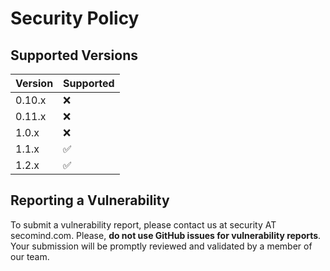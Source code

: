 <!---
  Copyright 2022 SECO Mind Srl

  SPDX-License-Identifier: Apache-2.0
-->

# Security Policy

## Supported Versions

| Version | Supported          |
| ------- | ------------------ |
| 0.10.x  | :x:                |
| 0.11.x  | :x:                |
| 1.0.x   | :x: |
| 1.1.x   | :white_check_mark: |
| 1.2.x   | :white_check_mark: |

## Reporting a Vulnerability

To submit a vulnerability report, please contact us at security AT secomind.com.
Please, **do not use GitHub issues for vulnerability reports**.
Your submission will be promptly reviewed and validated by a member of our team.
